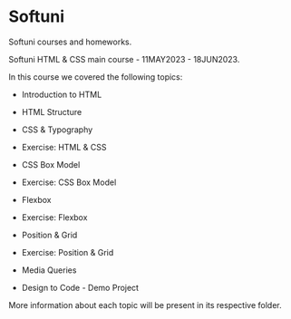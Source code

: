 # Softuni

Softuni courses and homeworks.

Softuni HTML & CSS main course - 11MAY2023 - 18JUN2023.

In this course we covered the following topics:

- Introduction to HTML

- HTML Structure

- CSS & Typography

- Exercise: HTML & CSS

- CSS Box Model

- Exercise: CSS Box Model

- Flexbox

- Exercise: Flexbox

- Position & Grid

- Exercise: Position & Grid

- Media Queries

- Design to Code - Demo Project

More information about each topic will be present in its respective folder.